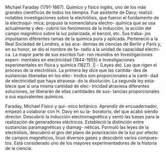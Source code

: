 

Michael Faraday (1791-1867). Químico y físico inglés, uno de los más grandes científicos de todos los tiempos. 
Fue asistente de Davy; realizó notables investigaciones sobre la electrólisis, que fueron el fundamento de la electroquí- mica; propuso la nomenclatura electro- química que se usa actualmente y des- cubrió los fenómenos de la inducción, la acción del campo magnético sobre la luz polarizada, el benzol, etc. Sus traba- jos impulsaron diferentes ramas de la química pura y aplicada. Perteneció a la Real Sociedad de Londres, a las aca- demias de ciencias de Berlín y París y, en su honor, se dio el nombre de fa- radio a la unidad de capacidad eléctri- ca. La mayor parte de sus escritos fue- ron reunidos en Investigaciones experi- mentales en electricidad (1844-1855) e Investigaciones experimentales en física y química (1827). || - (Leyes de). Las que rigen el proceso de la electrólisis. La primera ley dice que las cantida- des de sustancias liberadas en los eléc- trodos son proporcionales a la canti- dad de electricidad que haya atravesa- do la disolución. La segunda ley esta- blece que si una misma cantidad de elec- tricidad atraviesa diferentes soluciones, se liberarán de ellas cantidades de sus- tancias proporcionales a sus equivalentes químicos.


Faraday, Michael Físico y quí- mico británico. Aprendiz de encuadernador, 
empezó a colaborar con H. Davy en su la- boratorio, del que acabó siendo director. 
Descubrió la inducción electromagnética y sentó las bases para la realización de generadores 
eléctricos. Estableció la distinción entre sustancias paramagnéticas y diamag- néticas. Formuló las leyes de la electrólisis, descubrió el giro del plano de polarización de la luz por efecto de campos magnéticos, licuó diversos gases y descubrió varios compues- tos. Está considerado uno de los mayores experimentadores de la historia de la ciencia.
